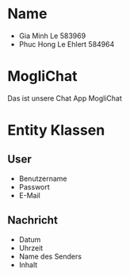 # Name
- Gia Minh Le 583969
- Phuc Hong Le Ehlert 584964

# MogliChat
Das ist unsere Chat App MogliChat

# Entity Klassen

## User
- Benutzername
- Passwort
- E-Mail

## Nachricht
- Datum
- Uhrzeit
- Name des Senders
- Inhalt
